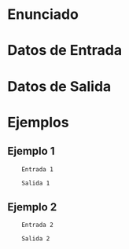 # Enunciado

# Datos de Entrada

# Datos de Salida

# Ejemplos

## Ejemplo 1

```
    Entrada 1
```

```
    Salida 1
```

## Ejemplo 2

```
    Entrada 2
```

```
    Salida 2
```